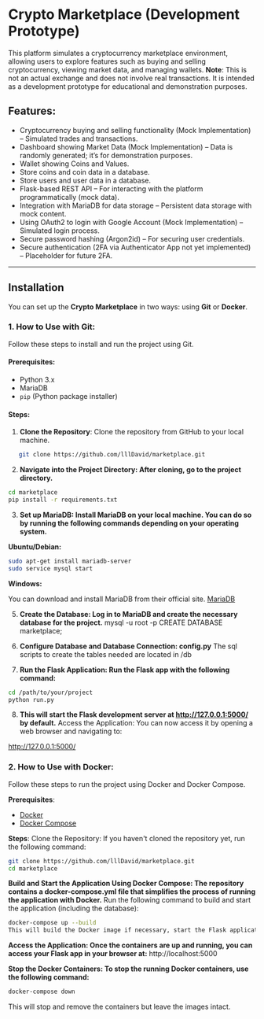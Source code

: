 # Crypto Marketplace (Development Prototype)

This platform simulates a cryptocurrency marketplace environment, allowing users to explore features such as buying and selling cryptocurrency, viewing market data, and managing wallets. **Note**: This is not an actual exchange and does not involve real transactions. It is intended as a development prototype for educational and demonstration purposes.

## Features:
- Cryptocurrency buying and selling functionality (Mock Implementation) – Simulated trades and transactions.
- Dashboard showing Market Data (Mock Implementation) – Data is randomly generated; it’s for demonstration purposes.
- Wallet showing Coins and Values.
- Store coins and coin data in a database.
- Store users and user data in a database.
- Flask-based REST API – For interacting with the platform programmatically (mock data).
- Integration with MariaDB for data storage – Persistent data storage with mock content.
- Using OAuth2 to login with Google Account (Mock Implementation) – Simulated login process.
- Secure password hashing (Argon2id) – For securing user credentials.
- Secure authentication (2FA via Authenticator App not yet implemented) – Placeholder for future 2FA.

---

## Installation

You can set up the **Crypto Marketplace** in two ways: using **Git** or **Docker**.

### 1. **How to Use with Git**:

Follow these steps to install and run the project using Git.

#### Prerequisites:
- Python 3.x
- MariaDB
- `pip` (Python package installer)

#### Steps:

1. **Clone the Repository**:
   Clone the repository from GitHub to your local machine.
```bash
   git clone https://github.com/lllDavid/marketplace.git
```

2. **Navigate into the Project Directory: After cloning, go to the project directory.**
```bash
cd marketplace
pip install -r requirements.txt
```

3. **Set up MariaDB: Install MariaDB on your local machine. You can do so by running the following commands depending on your operating system.**

**Ubuntu/Debian:**
```bash
sudo apt-get install mariadb-server
sudo service mysql start
```
**Windows:**

You can download and install MariaDB from their official site. [MariaDB](https://mariadb.com/downloads/)

5. **Create the Database: Log in to MariaDB and create the necessary database for the project.**
mysql -u root -p
CREATE DATABASE marketplace;

6. **Configure Database and Database Connection: config.py**
The sql scripts to create the tables needed are located in /db 

7. **Run the Flask Application: Run the Flask app with the following command:**
```bash
cd /path/to/your/project
python run.py
```

8. **This will start the Flask development server at http://127.0.0.1:5000/ by default.**
Access the Application: You can now access it by opening a web browser and navigating to:

http://127.0.0.1:5000/

### 2. **How to Use with Docker**:
Follow these steps to run the project using Docker and Docker Compose.

**Prerequisites**:
- [Docker](https://www.docker.com/get-started)
- [Docker Compose](https://docs.docker.com/compose/install/)

**Steps**:
Clone the Repository: If you haven't cloned the repository yet, run the following command:
```bash
git clone https://github.com/lllDavid/marketplace.git
cd marketplace
```

**Build and Start the Application Using Docker Compose: The repository contains a docker-compose.yml file that simplifies the process of running the application with Docker.**
Run the following command to build and start the application (including the database):
```bash
docker-compose up --build
This will build the Docker image if necessary, start the Flask application, and start the MariaDB container.
```

**Access the Application: Once the containers are up and running, you can access your Flask app in your browser at:**
http://localhost:5000

**Stop the Docker Containers: To stop the running Docker containers, use the following command:**
```bash
docker-compose down
```
This will stop and remove the containers but leave the images intact.